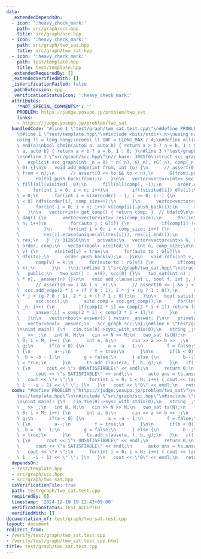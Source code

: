 ```yaml
---
data:
  _extendedDependsOn:
  - icon: ':heavy_check_mark:'
    path: src/graph/scc.hpp
    title: src/graph/scc.hpp
  - icon: ':heavy_check_mark:'
    path: src/graph/two_sat.hpp
    title: src/graph/two_sat.hpp
  - icon: ':heavy_check_mark:'
    path: test/template.hpp
    title: test/template.hpp
  _extendedRequiredBy: []
  _extendedVerifiedWith: []
  _isVerificationFailed: false
  _pathExtension: cpp
  _verificationStatusIcon: ':heavy_check_mark:'
  attributes:
    '*NOT_SPECIAL_COMMENTS*': ''
    PROBLEM: https://judge.yosupo.jp/problem/two_sat
    links:
    - https://judge.yosupo.jp/problem/two_sat
  bundledCode: "#line 1 \"test/graph/two_sat.test.cpp\"\n#define PROBLEM \"https://judge.yosupo.jp/problem/two_sat\"\
    \n#line 1 \"test/template.hpp\"\n#include <bits/stdc++.h>\nusing namespace std;\n\
    using ll = long long;\nconst ll INF = LLONG_MAX / 4;\n#define all(a) begin(a),\
    \ end(a)\nbool chmin(auto& a, auto b) { return a > b ? a = b, 1 : 0; }\nbool chmax(auto&\
    \ a, auto b) { return a < b ? a = b, 1 : 0; }\n#line 3 \"test/graph/two_sat.test.cpp\"\
    \n\n#line 1 \"src/graph/scc.hpp\"\n// base: 3085f6\nstruct scc_graph {\n   public:\n\
    \   explicit scc_graph(int _n = 0) : n(_n), G(_n), rG(_n), comp(_n, -1), visited(_n,\
    \ 0) {}\n\n   void add_edge(int from, int to) {\n      // assert(0 <= from &&\
    \ from < n);\n      // assert(0 <= to && to < n);\n      G[from].push_back(to);\n\
    \      rG[to].push_back(from);\n   }\n\n   vector<vector<int>> scc() {\n     \
    \ fill(all(visited), 0);\n      fill(all(comp), -1);\n      order.clear();\n \
    \     for(int i = 0; i < n; i++)\n         if(!visited[i]) dfs(i);\n      comp_size\
    \ = 0;\n      for(int i = size(order) - 1; i >= 0; i--) {\n         if(comp[order[i]]\
    \ < 0) rdfs(order[i], comp_size++);\n      }\n      vector<vector<int>> v(comp_size);\n\
    \      for(int i = 0; i < n; i++) v[comp[i]].push_back(i);\n      return v;\n\
    \   }\n\n   vector<int> get_comp() { return comp; }  // bdafc0\n\n   vector<vector<int>>\
    \ dag() {\n      vector<vector<int>> res(comp_size);\n      for(int i = 0; i <\
    \ n; i++)\n         for(auto j : G[i]) {\n            if(comp[i] != comp[j]) res[comp[i]].push_back(comp[j]);\n\
    \         }\n      for(int i = 0; i < comp_size; i++) {\n         sort(all(res[i]));\n\
    \         res[i].erase(unique(all(res[i])), res[i].end());\n      }\n      return\
    \ res;\n   }  // 312650\n\n   private:\n   vector<vector<int>> G, rG;\n   vector<int>\
    \ order, comp;\n   vector<bool> visited;\n   int n, comp_size;\n\n   void dfs(int\
    \ v) {\n      visited[v] = true;\n      for(auto to : G[v])\n         if(!visited[to])\
    \ dfs(to);\n      order.push_back(v);\n   }\n\n   void rdfs(int v, int k) {\n\
    \      comp[v] = k;\n      for(auto to : rG[v]) {\n         if(comp[to] < 0) rdfs(to,\
    \ k);\n      }\n   }\n};\n#line 1 \"src/graph/two_sat.hpp\"\nstruct two_sat {\n\
    \   public:\n   two_sat() : _n(0), scc(0) {}\n   two_sat(int n) : _n(n), scc(2\
    \ * n), _answer(n) {}\n\n   void add_clause(int i, bool f, int j, bool g) {\n\
    \      // assert(0 <= i && i < _n);\n      // assert(0 <= j && j < _n);\n    \
    \  scc.add_edge(2 * i + (f ? 0 : 1), 2 * j + (g ? 1 : 0));\n      scc.add_edge(2\
    \ * j + (g ? 0 : 1), 2 * i + (f ? 1 : 0));\n   }\n\n   bool satisfiable() {\n\
    \      scc.scc();\n      auto comp = scc.get_comp();\n      for(int i = 0; i <\
    \ _n; i++) {\n         if(comp[2 * i] == comp[2 * i + 1]) return false;\n    \
    \     _answer[i] = comp[2 * i] < comp[2 * i + 1];\n      }\n      return true;\n\
    \   }\n\n   vector<bool> answer() { return _answer; }\n\n   private:\n   int _n;\n\
    \   vector<bool> _answer;\n   scc_graph scc;\n};\n#line 6 \"test/graph/two_sat.test.cpp\"\
    \n\nint main() {\n   cin.tie(0)->sync_with_stdio(0);\n   string _;\n   cin >>\
    \ _ >> _;\n   int N, M;\n   cin >> N >> M;\n   two_sat ts(N);\n   for(int i =\
    \ 0; i < M; i++) {\n      int a, b;\n      cin >> a >> b >> _;\n      bool f,\
    \ g;\n      if(a < 0) {\n         a = -a - 1;\n         f = false;\n      } else\
    \ {\n         a--;\n         f = true;\n      }\n\n      if(b < 0) {\n       \
    \  b = -b - 1;\n         g = false;\n      } else {\n         b--;\n         g\
    \ = true;\n      }\n      ts.add_clause(a, f, b, g);\n   }\n   if(!ts.satisfiable())\
    \ {\n      cout << \"s UNSATISFIABLE\" << endl;\n      return 0;\n   } else {\n\
    \      cout << \"s SATISFIABLE\" << endl;\n      auto ans = ts.answer();\n   \
    \   cout << \"v \";\n      for(int i = 0; i < N; i++) { cout << (ans[i] ? i +\
    \ 1 : -i - 1) << \" \"; }\n   }\n   cout << \"0\" << endl;\n   return 0;\n}\n"
  code: "#define PROBLEM \"https://judge.yosupo.jp/problem/two_sat\"\n#include \"\
    test/template.hpp\"\n\n#include \"src/graph/scc.hpp\"\n#include \"src/graph/two_sat.hpp\"\
    \n\nint main() {\n   cin.tie(0)->sync_with_stdio(0);\n   string _;\n   cin >>\
    \ _ >> _;\n   int N, M;\n   cin >> N >> M;\n   two_sat ts(N);\n   for(int i =\
    \ 0; i < M; i++) {\n      int a, b;\n      cin >> a >> b >> _;\n      bool f,\
    \ g;\n      if(a < 0) {\n         a = -a - 1;\n         f = false;\n      } else\
    \ {\n         a--;\n         f = true;\n      }\n\n      if(b < 0) {\n       \
    \  b = -b - 1;\n         g = false;\n      } else {\n         b--;\n         g\
    \ = true;\n      }\n      ts.add_clause(a, f, b, g);\n   }\n   if(!ts.satisfiable())\
    \ {\n      cout << \"s UNSATISFIABLE\" << endl;\n      return 0;\n   } else {\n\
    \      cout << \"s SATISFIABLE\" << endl;\n      auto ans = ts.answer();\n   \
    \   cout << \"v \";\n      for(int i = 0; i < N; i++) { cout << (ans[i] ? i +\
    \ 1 : -i - 1) << \" \"; }\n   }\n   cout << \"0\" << endl;\n   return 0;\n}"
  dependsOn:
  - test/template.hpp
  - src/graph/scc.hpp
  - src/graph/two_sat.hpp
  isVerificationFile: true
  path: test/graph/two_sat.test.cpp
  requiredBy: []
  timestamp: '2024-12-10 19:12:43+09:00'
  verificationStatus: TEST_ACCEPTED
  verifiedWith: []
documentation_of: test/graph/two_sat.test.cpp
layout: document
redirect_from:
- /verify/test/graph/two_sat.test.cpp
- /verify/test/graph/two_sat.test.cpp.html
title: test/graph/two_sat.test.cpp
---
```

